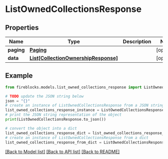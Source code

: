 # ListOwnedCollectionsResponse


## Properties

Name | Type | Description | Notes
------------ | ------------- | ------------- | -------------
**paging** | [**Paging**](Paging.md) |  | [optional] 
**data** | [**List[CollectionOwnershipResponse]**](CollectionOwnershipResponse.md) |  | [optional] 

## Example

```python
from fireblocks.models.list_owned_collections_response import ListOwnedCollectionsResponse

# TODO update the JSON string below
json = "{}"
# create an instance of ListOwnedCollectionsResponse from a JSON string
list_owned_collections_response_instance = ListOwnedCollectionsResponse.from_json(json)
# print the JSON string representation of the object
print(ListOwnedCollectionsResponse.to_json())

# convert the object into a dict
list_owned_collections_response_dict = list_owned_collections_response_instance.to_dict()
# create an instance of ListOwnedCollectionsResponse from a dict
list_owned_collections_response_from_dict = ListOwnedCollectionsResponse.from_dict(list_owned_collections_response_dict)
```
[[Back to Model list]](../README.md#documentation-for-models) [[Back to API list]](../README.md#documentation-for-api-endpoints) [[Back to README]](../README.md)


